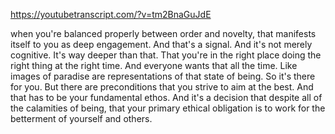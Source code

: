 https://youtubetranscript.com/?v=tm2BnaGuJdE

 when you're balanced properly between order and novelty, that manifests itself to you as deep engagement. And that's a signal. And it's not merely cognitive. It's way deeper than that. That you're in the right place doing the right thing at the right time. And everyone wants that all the time. Like images of paradise are representations of that state of being. So it's there for you. But there are preconditions that you strive to aim at the best. And that has to be your fundamental ethos. And it's a decision that despite all of the calamities of being, that your primary ethical obligation is to work for the betterment of yourself and others.